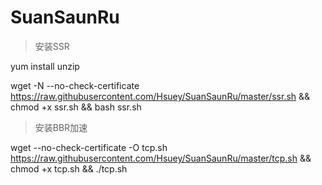 # SuanSaunRu

>安装SSR

yum install unzip

wget -N --no-check-certificate https://raw.githubusercontent.com/Hsuey/SuanSaunRu/master/ssr.sh && chmod +x ssr.sh && bash ssr.sh

>安装BBR加速

wget --no-check-certificate -O tcp.sh https://raw.githubusercontent.com/Hsuey/SuanSaunRu/master/tcp.sh && chmod +x tcp.sh && ./tcp.sh
